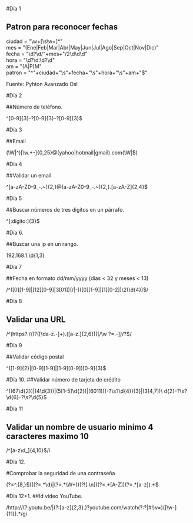#Día 1
  
## Patron para reconocer fechas  

ciudad = "\w+[\s\w+]*"  
mes = "(Ene|Feb|Mar|Abr|May|Jun|Jul|Ago|Sep|Oct|Nov|Dic)"  
fecha = "\d?\d\/"+mes+"\/2\d\d\d"  
hora = "\d?\d:\d?\d"  
am = "(A|P)M"  
patron = "^"+ciudad+"\s"+fecha+"\s"+hora+"\s"+am+"$"  
  
Fuente: Pyhton Avanzado Osl  

#Día 2  
  
##Número de teléfono.  
  
^[0-9]{3}-?[0-9]{3}-?[0-9]{3}$   
  
#Día 3 
  
##Email  

(\W|^)[\w.+\-]{0,25}@(yahoo|hotmail|gmail)\.com(\W|$)  

#Día 4 
  
##Validar un email  
  
^[a-zA-Z0-9_\-\.~]{2,}@[a-zA-Z0-9_\-\.~]{2,}\.[a-zA-Z]{2,4}$  
  
#Día 5

##Buscar números de tres digitos en un párrafo.  
  
^[:dígito:]{3}$  

#Día 6. 
  
##Buscar una ip en un rango. 

192\.168\.1\.\d{1,3}   
  
#Día 7

##Fecha en formato dd/mm/yyyy (dí­as < 32 y meses < 13) 
  
/^([0][1-9]|[12][0-9]|3[01])(\/|-)([0][1-9]|[1][0-2])\2(\d{4})$/  
  
#Día 8  
  
## Validar una URL
  
/^(https?:\/\/)?([\da-z\.-]+)\.([a-z\.]{2,6})([\/\w \?=.-]*)*\/?$/  
  
#Día 9  
  
##Validar código postal  
  
^([1-9]{2}|[0-9][1-9]|[1-9][0-9])[0-9]{3}$  
  
#Día 10. 
##Validar número de tarjeta de crédito
  
^((67\d{2})|(4\d{3})|(5[1-5]\d{2})|(6011))(-?\s?\d{4}){3}|(3[4,7])\ d{2}-?\s?\d{6}-?\s?\d{5}$  
  
#Día 11
## Validar un nombre de usuario minimo 4 caracteres maximo 10  
  
/^[a-z\d_]{4,10}$/i  
  
#Día 12. 
   
#Comprobar la seguridad de una contraseña
  
(?=^.{8,}$)((?=.*\d)|(?=.*\W+))(?![.\n])(?=.*[A-Z])(?=.*[a-z]).*$  
  
#Día 12+1. 
##Id video YouTube. 
  
 /http:\/\/(?:youtu\.be\/|(?:[a-z]{2,3}\.)?youtube\.com\/watch(?:\?|#\!)v=)([\w-]{11}).*/gi 
